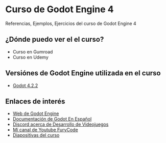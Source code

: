 # Curso de Godot Engine 4

Referencias, Ejemplos, Ejercicios del curso de Godot Engine 4


## ¿Dónde puedo ver el el curso?

- Curso en Gumroad
- Curso en Udemy


## Versiónes de Godot Engine utilizada en el curso

- [Godot 4.2.2](https://godotengine.org/download/archive/4.2.2-stable/)


## Enlaces de interés

- [Web de Godot Engine](https://godotengine.org)
- [Documentación de Godot En Español](https://docs.godotengine.org/es/4.x)
- [Discord acerca de Desarrollo de Videojuegos](https://discord.gg/DNpVR8mmvP)
- [Mí canal de Youtube FuryCode](https://www.youtube.com/@FuryCode)
- [Diapositivas del curso](https://docs.google.com/presentation/d/1vpoDtCNBZWzp-jBvk5fCqeVJ-_q3ygms8I0iX5J1xlk/)
